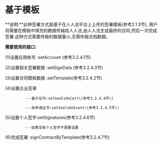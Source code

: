 # 基于模板

**说明:**此种签署方式是基于在人人法平台上上传的签署模板\(参考2.1.3节\), 用户将需要在模板中填充的数据传输给人人法,由人人法生成最终的合同,然后一次完成签署.这种方式需要传输的数据量小,无需传输文档数据。

**需要使用的接口:**

\(1\)设置应用帐号 :setAccount \(参考3.2.4.1节\)

\(2\)设置相关签署数据 :setSignData \(参考3.2.4.3节\)

\(3\)设置合同模板数据 :setTemplate\(参考3.2.4.2节\)

\(4\)设置企业签章

             ---基于证书:setSealsOnCert\(参考3.2.4.4节\) 

             ---未申请证书:setSealsOnEvent\(参考3.2.4.5节\)

\(5\)设置个人签字:setSignatures\(参考3.2.4.6节\)

             ---如果没有个人签字不需要设置

\(6\)完成签署 :signContractByTemplate\(参考3.2.4.7节\)

